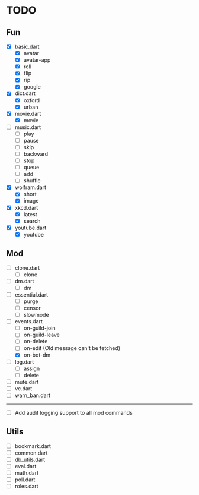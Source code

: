 # TODO

## Fun

- [x] basic.dart
  - [x] avatar
  - [x] avatar-app
  - [x] roll
  - [x] flip
  - [x] rip
  - [x] google
- [x] dict.dart
  - [x] oxford
  - [x] urban
- [x] movie.dart
  - [x] movie
- [ ] music.dart
  - [ ] play
  - [ ] pause
  - [ ] skip
  - [ ] backward
  - [ ] stop
  - [ ] queue
  - [ ] add
  - [ ] shuffle
- [x] wolfram.dart
  - [x] short
  - [x] image
- [x] xkcd.dart
  - [x] latest
  - [x] search
- [x] youtube.dart
  - [x] youtube

## Mod

- [ ] clone.dart
  - [ ] clone
- [ ] dm.dart
  - [ ] dm
- [ ] essential.dart
  - [ ] purge
  - [ ] censor
  - [ ] slowmode
- [ ] events.dart
  - [ ] on-guild-join
  - [ ] on-guild-leave
  - [ ] on-delete
  - [ ] on-edit (Old message can't be fetched)
  - [x] on-bot-dm
- [ ] log.dart
  - [ ] assign
  - [ ] delete
- [ ] mute.dart
- [ ] vc.dart
- [ ] warn_ban.dart

------

- [ ] Add audit logging support to all mod commands

## Utils

- [ ] bookmark.dart
- [ ] common.dart
- [ ] db_utils.dart
- [ ] eval.dart
- [ ] math.dart
- [ ] poll.dart
- [ ] roles.dart
